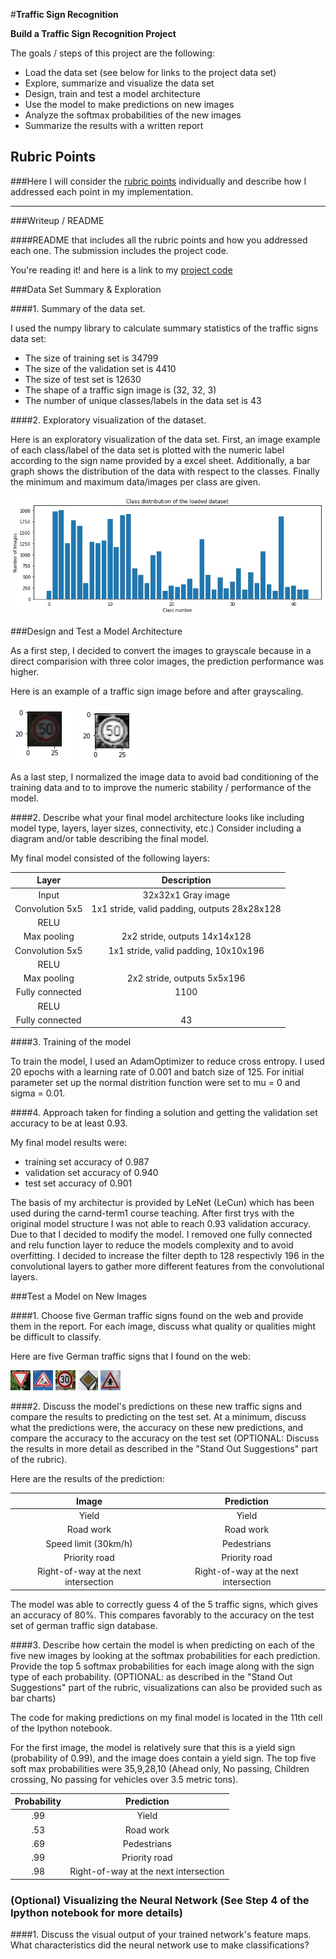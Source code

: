 #**Traffic Sign Recognition** 

**Build a Traffic Sign Recognition Project**

The goals / steps of this project are the following:
* Load the data set (see below for links to the project data set)
* Explore, summarize and visualize the data set
* Design, train and test a model architecture
* Use the model to make predictions on new images
* Analyze the softmax probabilities of the new images
* Summarize the results with a written report


[//]: # (Image References)

[image1]: ./examples/visualization.jpg "Visualization"
[image2]: ./examples/image_org.png "Original image"
[image9]: ./examples/image_norm.png "Grayscaled and Nomralized image"
[image3]: ./examples/random_noise.jpg "Random Noise"
[image4]: ./examples/achtung_vorfahrt.thumbnail.jpg "Yield"
[image5]: ./examples/baustelle.thumbnail.jpg "Road work"
[image6]: ./examples/images.thumbnail.jpg "Speed limit (30km/h)"
[image7]: ./examples/Vorfahrt.thumbnail.jpg "Priority road"
[image8]: ./examples/vorfahrt_an_naechster_kreuzung.thumbnail.jpg "Right-of-way at the next intersection"

## Rubric Points
###Here I will consider the [rubric points](https://review.udacity.com/#!/rubrics/481/view) individually and describe how I addressed each point in my implementation.  

---
###Writeup / README

####README that includes all the rubric points and how you addressed each one. The submission includes the project code.

You're reading it! and here is a link to my [project code](https://github.com/christiankay/SDC_projects_P2_deep_traffic_signs/blob/master/Traffic_Sign_Classifier.ipynb)

###Data Set Summary & Exploration

####1. Summary of the data set. 

I used the numpy library to calculate summary statistics of the traffic
signs data set:

* The size of training set is 34799
* The size of the validation set is 4410
* The size of test set is 12630
* The shape of a traffic sign image is (32, 32, 3)
* The number of unique classes/labels in the data set is 43

####2. Exploratory visualization of the dataset.

Here is an exploratory visualization of the data set. First, an image example of each class/label of the data set is plotted with the numeric label according to the sign name provided by a excel sheet. Additionally, a bar graph shows the distribution of the data with respect to the classes. Finally the minimum and maximum data/images per class are given.


![alt text][image1]

###Design and Test a Model Architecture


As a first step, I decided to convert the images to grayscale because in a direct comparision with three color images, the prediction performance was higher.

Here is an example of a traffic sign image before and after grayscaling.

![alt text][image2] ![alt text][image9]

As a last step, I normalized the image data to avoid bad conditioning of the training data and to to improve the numeric stability / performance of the model.




####2. Describe what your final model architecture looks like including model type, layers, layer sizes, connectivity, etc.) Consider including a diagram and/or table describing the final model.

My final model consisted of the following layers:

| Layer         		|     Description	        					| 
|:---------------------:|:---------------------------------------------:| 
| Input         		| 32x32x1 Gray image   							| 
| Convolution 5x5     	| 1x1 stride, valid padding, outputs 28x28x128 	|
| RELU					|												|
| Max pooling	      	| 2x2 stride,  outputs 14x14x128 				|
| Convolution 5x5	    |1x1 stride, valid padding, 10x10x196    									|
| RELU					|												|
| Max pooling	      	| 2x2 stride,  outputs 5x5x196 				|
| Fully connected		| 1100       									|
| RELU					|												|
| Fully connected		| 43      									|

 


####3. Training of the model

To train the model, I used an AdamOptimizer to reduce cross entropy. I used 20 epochs with a learning rate of 0.001 and batch size of 125. For initial parameter set up the normal distrition function were set to mu = 0 and sigma = 0.01.

####4. Approach taken for finding a solution and getting the validation set accuracy to be at least 0.93. 

My final model results were:
* training set accuracy of 0.987
* validation set accuracy of 0.940 
* test set accuracy of 0.901

The basis of my architectur is provided by LeNet (LeCun) which has been used during the carnd-term1 course teaching.
After first trys with the original model structure I was not able to reach 0.93 validation accuracy. Due to that I decided to modify the model. I removed one fully connected and relu function layer to reduce the models complexity and to avoid overfitting. I decided to increase the filter depth to 128 respectivly 196 in the convolutional layers to gather more different features from the convolutional layers.


 

###Test a Model on New Images

####1. Choose five German traffic signs found on the web and provide them in the report. For each image, discuss what quality or qualities might be difficult to classify.

Here are five German traffic signs that I found on the web:

![alt text][image4] ![alt text][image5] ![alt text][image6] 
![alt text][image7] ![alt text][image8]


####2. Discuss the model's predictions on these new traffic signs and compare the results to predicting on the test set. At a minimum, discuss what the predictions were, the accuracy on these new predictions, and compare the accuracy to the accuracy on the test set (OPTIONAL: Discuss the results in more detail as described in the "Stand Out Suggestions" part of the rubric).

Here are the results of the prediction:

| Image			        |     Prediction	        					| 
|:---------------------:|:---------------------------------------------:| 
| Yield	      		| Yield   									| 
| Road work     			| Road work 										|
| Speed limit (30km/h)				| Pedestrians											|
| Priority road      		| Priority road					 				|
| Right-of-way at the next intersection			| Right-of-way at the next intersection     							|


The model was able to correctly guess 4 of the 5 traffic signs, which gives an accuracy of 80%. This compares favorably to the accuracy on the test set of german traffic sign database.

####3. Describe how certain the model is when predicting on each of the five new images by looking at the softmax probabilities for each prediction. Provide the top 5 softmax probabilities for each image along with the sign type of each probability. (OPTIONAL: as described in the "Stand Out Suggestions" part of the rubric, visualizations can also be provided such as bar charts)

The code for making predictions on my final model is located in the 11th cell of the Ipython notebook.

For the first image, the model is relatively sure that this is a yield sign (probability of 0.99), and the image does contain a yield sign. The top five soft max probabilities were 35,9,28,10 (Ahead only, No passing, Children crossing, No passing for vehicles over 3.5 metric tons). 

| Probability         	|     Prediction	        					| 
|:---------------------:|:---------------------------------------------:| 
| .99         			| Yield   									| 
| .53     				| Road work 										|
| .69					| Pedestrians										|
| .99	      			| Priority road					 				|
| .98				    | Right-of-way at the next intersection      							|




### (Optional) Visualizing the Neural Network (See Step 4 of the Ipython notebook for more details)
####1. Discuss the visual output of your trained network's feature maps. What characteristics did the neural network use to make classifications?


